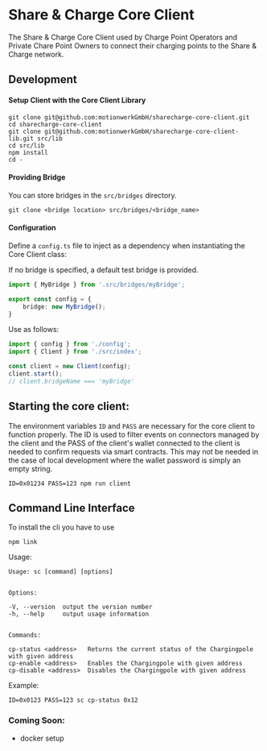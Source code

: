 # Share & Charge Core Client

The Share & Charge Core Client used by Charge Point Operators and Private Chare Point Owners to connect their charging points to the Share & Charge network.

## Development

#### Setup Client with the Core Client Library

```
git clone git@github.com:motionwerkGmbH/sharecharge-core-client.git
cd sharecharge-core-client
git clone git@github.com:motionwerkGmbH/sharecharge-core-client-lib.git src/lib
cd src/lib
npm install
cd -
```

#### Providing Bridge

You can store bridges in the `src/bridges` directory.

```
git clone <bridge location> src/bridges/<bridge_name>
```

#### Configuration

Define a `config.ts` file to inject as a dependency when instantiating the Core Client class:

If no bridge is specified, a default test bridge is provided.

```ts
import { MyBridge } from '.src/bridges/myBridge';

export const config = {
    bridge: new MyBridge();
}
```

Use as follows:

```ts
import { config } from './config';
import { Client } from './src/index';

const client = new Client(config);
client.start();
// client.bridgeName === 'myBridge'
```

## Starting the core client:

The environment variables `ID` and `PASS` are necessary for the core client to function properly. The ID is used to filter events on connectors managed by the client and the PASS of the client's wallet connected to the client is needed to confirm requests via smart contracts. This may not be needed in the case of local development where the wallet password is simply an empty string.
```
ID=0x01234 PASS=123 npm run client
```

Command Line Interface
----------------------

To install the cli you have to use

```
npm link
```

Usage:

```
Usage: sc [command] [options]


Options:

-V, --version  output the version number
-h, --help     output usage information


Commands:

cp-status <address>   Returns the current status of the Chargingpole with given address
cp-enable <address>   Enables the Chargingpole with given address
cp-disable <address>  Disables the Chargingpole with given address
```

Example:
```
ID=0x0123 PASS=123 sc cp-status 0x12
```

### Coming Soon:
- docker setup